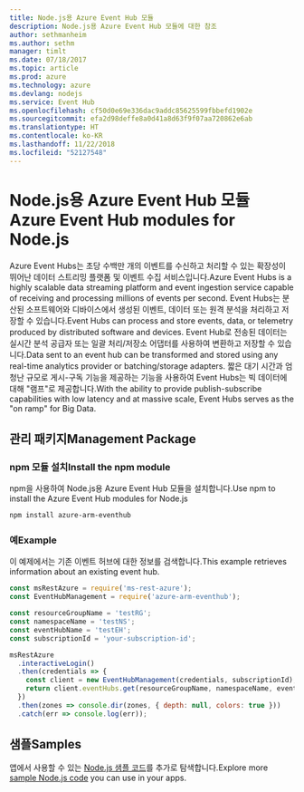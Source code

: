 ```yaml
---
title: Node.js용 Azure Event Hub 모듈
description: Node.js용 Azure Event Hub 모듈에 대한 참조
author: sethmanheim
ms.author: sethm
manager: timlt
ms.date: 07/18/2017
ms.topic: article
ms.prod: azure
ms.technology: azure
ms.devlang: nodejs
ms.service: Event Hub
ms.openlocfilehash: cf50d0e69e336dac9addc85625599fbbefd1902e
ms.sourcegitcommit: efa2d98deffe8a0d41a8d63f9f07aa720862e6ab
ms.translationtype: HT
ms.contentlocale: ko-KR
ms.lasthandoff: 11/22/2018
ms.locfileid: "52127548"
---
```

# <a name="azure-event-hub-modules-for-nodejs"></a><span data-ttu-id="99d59-103">Node.js용 Azure Event Hub 모듈</span><span class="sxs-lookup"><span data-stu-id="99d59-103">Azure Event Hub modules for Node.js</span></span>

<span data-ttu-id="99d59-104">Azure Event Hubs는 초당 수백만 개의 이벤트를 수신하고 처리할 수 있는 확장성이 뛰어난 데이터 스트리밍 플랫폼 및 이벤트 수집 서비스입니다.</span><span class="sxs-lookup"><span data-stu-id="99d59-104">Azure Event Hubs is a highly scalable data streaming platform and event ingestion service capable of receiving and processing millions of events per second.</span></span> <span data-ttu-id="99d59-105">Event Hubs는 분산된 소프트웨어와 디바이스에서 생성된 이벤트, 데이터 또는 원격 분석을 처리하고 저장할 수 있습니다.</span><span class="sxs-lookup"><span data-stu-id="99d59-105">Event Hubs can process and store events, data, or telemetry produced by distributed software and devices.</span></span> <span data-ttu-id="99d59-106">Event Hub로 전송된 데이터는 실시간 분석 공급자 또는 일괄 처리/저장소 어댑터를 사용하여 변환하고 저장할 수 있습니다.</span><span class="sxs-lookup"><span data-stu-id="99d59-106">Data sent to an event hub can be transformed and stored using any real-time analytics provider or batching/storage adapters.</span></span> <span data-ttu-id="99d59-107">짧은 대기 시간과 엄청난 규모로 게시-구독 기능을 제공하는 기능을 사용하여 Event Hubs는 빅 데이터에 대해 "램프"로 제공합니다.</span><span class="sxs-lookup"><span data-stu-id="99d59-107">With the ability to provide publish-subscribe capabilities with low latency and at massive scale, Event Hubs serves as the "on ramp" for Big Data.</span></span>

## <a name="management-package"></a><span data-ttu-id="99d59-108">관리 패키지</span><span class="sxs-lookup"><span data-stu-id="99d59-108">Management Package</span></span>

### <a name="install-the-npm-module"></a><span data-ttu-id="99d59-109">npm 모듈 설치</span><span class="sxs-lookup"><span data-stu-id="99d59-109">Install the npm module</span></span> 

<span data-ttu-id="99d59-110">npm을 사용하여 Node.js용 Azure Event Hub 모듈을 설치합니다.</span><span class="sxs-lookup"><span data-stu-id="99d59-110">Use npm to install the Azure Event Hub modules for Node.js</span></span>

```bash
npm install azure-arm-eventhub
```

### <a name="example"></a><span data-ttu-id="99d59-111">예</span><span class="sxs-lookup"><span data-stu-id="99d59-111">Example</span></span>

<span data-ttu-id="99d59-112">이 예제에서는 기존 이벤트 허브에 대한 정보를 검색합니다.</span><span class="sxs-lookup"><span data-stu-id="99d59-112">This example retrieves information about an existing event hub.</span></span>

```javascript
const msRestAzure = require('ms-rest-azure');
const EventHubManagement = require('azure-arm-eventhub');

const resourceGroupName = 'testRG';
const namespaceName = 'testNS';
const eventHubName = 'testEH';
const subscriptionId = 'your-subscription-id';

msRestAzure
  .interactiveLogin()
  .then(credentials => {
    const client = new EventHubManagement(credentials, subscriptionId);
    return client.eventHubs.get(resourceGroupName, namespaceName, eventHubName);
  })
  .then(zones => console.dir(zones, { depth: null, colors: true }))
  .catch(err => console.log(err));
```

## <a name="samples"></a><span data-ttu-id="99d59-113">샘플</span><span class="sxs-lookup"><span data-stu-id="99d59-113">Samples</span></span>

<span data-ttu-id="99d59-114">앱에서 사용할 수 있는 [Node.js 샘플 코드](https://azure.microsoft.com/resources/samples/?platform=nodejs)를 추가로 탐색합니다.</span><span class="sxs-lookup"><span data-stu-id="99d59-114">Explore more [sample Node.js code](https://azure.microsoft.com/resources/samples/?platform=nodejs) you can use in your apps.</span></span>
